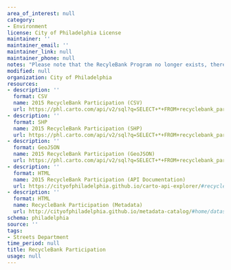 ```yaml
---
area_of_interest: null
category:
- Environment
license: City of Philadelphia License
maintainer: ''
maintainer_email: ''
maintainer_link: null
maintainer_phone: null
notes: "Please note that the RecyleBank Program no longer exists, therefore this dataset has been archived, and will not be updated, but remains for historical analysis purposes. Dataset shows the count of residents participating in the RecycleBank program by street segment in 2015."
modified: null
organization: City of Philadelphia
resources:
- description: ''
  format: CSV
  name: 2015 RecycleBank Participation (CSV)
  url: https://phl.carto.com/api/v2/sql?q=SELECT+*+FROM+recyclebank_participation&filename=recyclebank_participation&format=csv&skipfields=cartodb_id
- description: ''
  format: SHP
  name: 2015 RecycleBank Participation (SHP)
  url: https://phl.carto.com/api/v2/sql?q=SELECT+*+FROM+recyclebank_participation&filename=recyclebank_participation&format=shp&skipfields=cartodb_id
- description: ''
  format: GeoJSON
  name: 2015 RecycleBank Participation (GeoJSON)
  url: https://phl.carto.com/api/v2/sql?q=SELECT+*+FROM+recyclebank_participation&filename=recyclebank_participation&format=geojson&skipfields=cartodb_id
- description: ''
  format: HTML
  name: 2015 RecycleBank Participation (API Documentation)
  url: https://cityofphiladelphia.github.io/carto-api-explorer/#recyclebank_participation
- description: ''
  format: HTML
  name: RecycleBank Participation (Metadata)
  url: http://cityofphiladelphia.github.io/metadata-catalog/#home/datasetdetails/5543866d20583086178c4f1b/representationdetails/55438ab39b989a05172d0d52/
schema: philadelphia
source: ''
tags:
- Streets Department
time_period: null
title: RecycleBank Participation
usage: null
---
```

